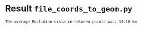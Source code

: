 # Result `file_coords_to_geom.py`
```
The average Euclidian distance between points was: 14.10 km
```

